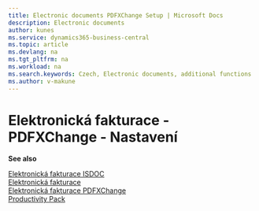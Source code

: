 ```yaml
---
title: Electronic documents PDFXChange Setup | Microsoft Docs
description: Electronic documents
author: kunes
ms.service: dynamics365-business-central
ms.topic: article
ms.devlang: na
ms.tgt_pltfrm: na
ms.workload: na
ms.search.keywords: Czech, Electronic documents, additional functions
ms.author: v-makune
---
```

# Elektronická fakturace -  PDFXChange - Nastavení

**See also**

[Elektronická fakturace ISDOC](elektronic-dokuments-isdoc.md)  
[Elektronická fakturace](elektronic-dokuments.md)   
[Elektronická fakturace PDFXChange](elektronic-dokuments-pdfxchange.md)  
[Productivity Pack](productivity-pack.md)
